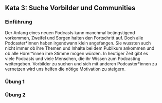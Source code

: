 ## Kata 3: Suche Vorbilder und Communities

### Einführung

Der Anfang eines neuen Podcasts kann manchmal beängstigend vorkommen, Zweifel und Sorgen halten den Fortschritt auf. Doch alle Podcaster\*innen haben irgendwann klein angefangen. Sie wussten auch nicht immer ob ihre Themen und Inhalte bei dem Publikum ankommen und ob alle Hörer\*innen ihre Stimme mögen würden. In heutiger Zeit gibt es viele Podcasts und viele Menschen, die ihr Wissen zum Podcasting weitergeben. Vorbilder zu suchen und sich mit anderen Podcaster\*innen zu vernetzen wird uns helfen die nötige Motivation zu steigern.




### Übung 1


### Übung 2

